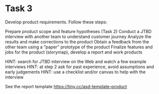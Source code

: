 # Task 3  

Develop product requirements. Follow these steps:

Prepare product scope and feature hypotheses (Task 2)
Conduct a JTBD interview with another team to understand customer journey
Analyze the results and make corrections to the product
Obtain a feedback from the other team using a “paper” prototype of the product
Finalize features and jobs for the product (storymap), develop a report and work products

HINT: search for JTBD interview on the Web and watch a few example interviews
HINT: at step 2 ask for past experience, avoid assumptions and early judgements
HINT: use a checklist and/or canvas to help with the interview

See the report template
https://tiny.cc/asd-template-product 
